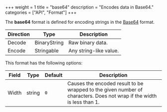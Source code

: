 +++
weight = 1
title = "base64"
description = "Encodes data in Base64."
categories = ["API", "Format"]
+++

The **base64** format is defined for encoding strings in the [Base64](https://en.wikipedia.org/wiki/Base64) format.

| Direction | Type | Description |
| --- | --- | --- |
| Decode | BinaryString | Raw binary data. |
| Encode | Stringable | Any string-like value. |

This format has the following options:

| Field | Type | Default | Description |
| --- | --- | --- | --- |
| Width | string | `0` | Causes the encoded result to be wrapped to the given number of characters. Does not wrap if the width is less than 1. |